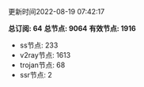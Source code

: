 更新时间2022-08-19 07:42:17

**总订阅: 64**
**总节点: 9064**
**有效节点: 1916**
- ss节点: 233
- v2ray节点: 1613
- trojan节点: 68
- ssr节点: 2
